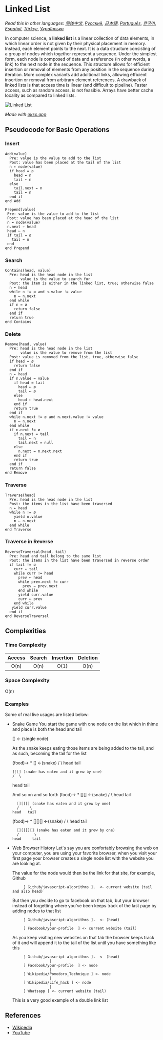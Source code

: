 # Linked List

_Read this in other languages:_
[_简体中文_](README.zh-CN.md),
[_Русский_](README.ru-RU.md),
[_日本語_](README.ja-JP.md),
[_Português_](README.pt-BR.md),
[_한국어_](README.ko-KR.md),
[_Español_](README.es-ES.md),
[_Türkçe_](README.tr-TR.md),
[_Українська_](README.uk-UA.md)

In computer science, a **linked list** is a linear collection
of data elements, in which linear order is not given by
their physical placement in memory. Instead, each
element points to the next. It is a data structure
consisting of a group of nodes which together represent
a sequence. Under the simplest form, each node is
composed of data and a reference (in other words,
a link) to the next node in the sequence. This structure
allows for efficient insertion or removal of elements
from any position in the sequence during iteration.
More complex variants add additional links, allowing
efficient insertion or removal from arbitrary element
references. A drawback of linked lists is that access
time is linear (and difficult to pipeline). Faster
access, such as random access, is not feasible. Arrays
have better cache locality as compared to linked lists.

![Linked List](./images/linked-list.jpeg)

*Made with [okso.app](https://okso.app)*

## Pseudocode for Basic Operations

### Insert

```text
Add(value)
  Pre: value is the value to add to the list
  Post: value has been placed at the tail of the list
  n ← node(value)
  if head = ø
    head ← n
    tail ← n
  else
    tail.next ← n
    tail ← n
  end if
end Add
```

```text
Prepend(value)
 Pre: value is the value to add to the list
 Post: value has been placed at the head of the list
 n ← node(value)
 n.next ← head
 head ← n
 if tail = ø
   tail ← n
 end
end Prepend
```

### Search

```text
Contains(head, value)
  Pre: head is the head node in the list
       value is the value to search for
  Post: the item is either in the linked list, true; otherwise false
  n ← head
  while n != ø and n.value != value
    n ← n.next
  end while
  if n = ø
    return false
  end if
  return true
end Contains
```

### Delete

```text
Remove(head, value)
  Pre: head is the head node in the list
       value is the value to remove from the list
  Post: value is removed from the list, true, otherwise false
  if head = ø
    return false
  end if
  n ← head
  if n.value = value
    if head = tail
      head ← ø
      tail ← ø
    else
      head ← head.next
    end if
    return true
  end if
  while n.next != ø and n.next.value != value
    n ← n.next
  end while
  if n.next != ø
    if n.next = tail
      tail ← n
      tail.next = null
    else
      n.next ← n.next.next
    end if
    return true
  end if
  return false
end Remove
```

### Traverse

```text
Traverse(head)
  Pre: head is the head node in the list
  Post: the items in the list have been traversed
  n ← head
  while n != ø
    yield n.value
    n ← n.next
  end while
end Traverse
```

### Traverse in Reverse

```text
ReverseTraversal(head, tail)
  Pre: head and tail belong to the same list
  Post: the items in the list have been traversed in reverse order
  if tail != ø
    curr ← tail
    while curr != head
      prev ← head
      while prev.next != curr
        prev ← prev.next
      end while
      yield curr.value
      curr ← prev
    end while
   yield curr.value
  end if
end ReverseTraversal
```

## Complexities

### Time Complexity

| Access    | Search    | Insertion | Deletion  |
| :-------: | :-------: | :-------: | :-------: |
| O(n)      | O(n)      | O(1)      | O(n)      |

### Space Complexity

O(n)


### Examples
Some of real live usages are listed below:

  - Snake Game
    You start the game with one node on the list which in thime and place is both the head and tail

      [] <- (single node)

    As the snake keeps eating those items are being added to the tail, and as such, becoming the tail for the list

     (food)-> *  [] <-(snake)
                /  \ 
              head tail

        [][] (snake has eaten and it grew by one)
        /  \
      head tail

    And so on and so forth
      (food)-> *  [][] <-(snake)
                  /   \ 
                head  tail

          [][][] (snake has eaten and it grew by one)
          /     \
        head   tail



      (food)-> *  [][][] <-(snake)
                  /     \ 
                head    tail

          [][][][] (snake has eaten and it grew by one)
          /       \
        head     tail


 - Web Browser History
    Let's say you are confortably browsing the web on your computer, you are using your favorite browser, when you visit your first page your browser creates a single node list with the website you are looking at.

    The value for the node would then be the link for that site, for example, Github

            [ Github/javascript-algorithms ].  <- current website (tail and also head)

    But then you decide to go to facebook on that tab, but your browser instead of forgetting where you've been keeps track of the last page by adding nodes to that list

            [ Github/javascript-algorithms ].  <- (head)
                        |
            [ Facebook/your-profile  ] <- current website (tail)

    As you keep visiting new websites on that tab the browser keeps track of it and will append it to the tail of the list
    until you have something like this

            [ Github/javascript-algorithms ].  <- (head)
                        |
            [ Facebook/your-profile  ] <- node
                        |
            [ Wikipedia/Pomodoro_Technique ] <- node
                        |
            [ Wikipedia/Life_hack ] <- node
                        |
            [ Whatsapp ] <- current website (tail)

    This is a very good example of a double link list


 
## References

- [Wikipedia](https://en.wikipedia.org/wiki/Linked_list)
- [YouTube](https://www.youtube.com/watch?v=njTh_OwMljA&index=2&t=1s&list=PLLXdhg_r2hKA7DPDsunoDZ-Z769jWn4R8)
